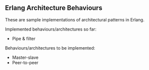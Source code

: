 Erlang Architecture Behaviours
------------------------------

These are sample implementations of architectural patterns in Erlang.

Implemented behaviours/architectures so far:

* Pipe & filter


Behaviours/architectures to be implemented:

* Master-slave
* Peer-to-peer

